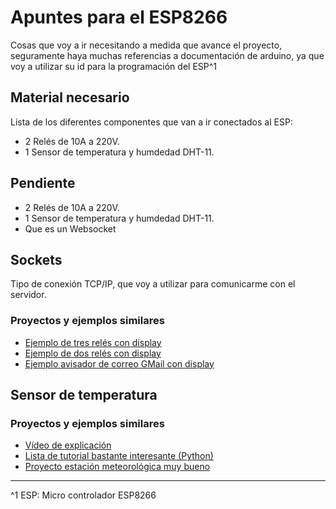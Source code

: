 # Apuntes para el ESP8266

Cosas que voy a ir necesitando a medida que avance el proyecto, seguramente haya muchas referencias a documentación de arduino, ya que voy a utilizar su id para la programación del ESP^1

## Material necesario
Lista de los diferentes componentes que van a ir conectados al ESP:
-   2 Relés de 10A a 220V.
-   1 Sensor de temperatura y humdedad DHT-11.



## Pendiente
-   2 Relés de 10A a 220V.
-   1 Sensor de temperatura y humdedad DHT-11.
-   Que es un Websocket


## Sockets
Tipo de conexión TCP/IP, que voy a utilizar para comunicarme con el servidor.

### Proyectos y ejemplos similares

*	[Ejemplo de tres relés con display](http://androidcontrol.blogspot.com.es/2016/05/esp8266-wifi-control-relay.html)
*	[Ejemplo de dos relés con display](http://androidcontrol.blogspot.com.es/2016/05/esp8266-iot-thingspeak-control-relay.html)
*	[Ejemplo avisador de correo GMail con display](http://www.areresearch.net/2016/07/gmail-notifier-with-esp8266-nodemcu.html)

## Sensor de temperatura
### Proyectos y ejemplos similares
*	[Vídeo de explicación](https://www.youtube.com/watch?v=5VkOC7NxRlE&t=610s)
*	[Lista de tutorial bastante interesante (Python)](https://www.youtube.com/watch?v=zmaKHIRy4J0&list=PL1Hs_F1k2mdStrLUIj8ZdSiD9eadMqTYe)
*	[Proyecto estación meteorológica muy bueno](https://learn.adafruit.com/wifi-weather-station-with-tft-display/)

***
^1 ESP: Micro controlador ESP8266
